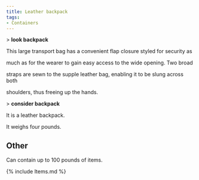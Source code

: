 ```yaml
---
title: Leather backpack
tags:
- Containers
---
```


\> **look backpack**

This large transport bag has a convenient flap closure styled for
security as

much as for the wearer to gain easy access to the wide opening. Two
broad

straps are sewn to the supple leather bag, enabling it to be slung
across both

shoulders, thus freeing up the hands.

\> **consider backpack**

It is a leather backpack.

It weighs four pounds.

## Other

Can contain up to 100 pounds of items.

{% include Items.md %}
